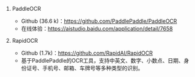 1. PaddleOCR
   - Github (36.6 k)：https://github.com/PaddlePaddle/PaddleOCR
   - 在线体验：https://aistudio.baidu.com/application/detail/7658

2. RapidOCR
   - Github (1.7k)：https://github.com/RapidAI/RapidOCR
   - 基于PaddlePaddle的OCR工具，支持中英文、数字、小数点、日期、身份证号、手机号、邮箱、车牌号等多种类型的识别。
